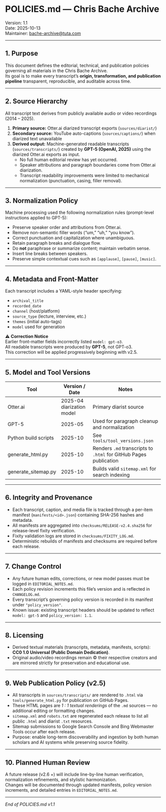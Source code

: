 # POLICIES.md — Chris Bache Archive  
Version: 1.1  
Date: 2025-10-13  
Maintainer: bache-archive@tuta.com  

---

## 1. Purpose
This document defines the editorial, technical, and publication policies governing all materials in the Chris Bache Archive.  
Its goal is to make every transcript’s **origin, transformation, and publication pipeline** transparent, reproducible, and auditable across time.

---

## 2. Source Hierarchy
All transcript text derives from publicly available audio or video recordings (2014 – 2025).

1. **Primary source:** Otter.ai diarized transcript exports (`sources/diarist/`)  
2. **Secondary source:** YouTube auto-captions (`sources/captions/`) when diarized text unavailable  
3. **Derived output:** Machine-generated readable transcripts (`sources/transcripts/`) created by **GPT-5 (OpenAI, 2025)** using the diarized Otter.ai exports as input.  
   - No full human editorial review has yet occurred.  
   - Speaker attributions and paragraph boundaries come from Otter.ai diarization.  
   - Transcript readability improvements were limited to mechanical normalization (punctuation, casing, filler removal).

---

## 3. Normalization Policy
Machine processing used the following normalization rules (prompt-level instructions applied to GPT-5):

- Preserve speaker order and attributions from Otter.ai.  
- Remove non-semantic filler words (“um,” “uh,” “you know”).  
- Correct punctuation and capitalization where unambiguous.  
- Retain paragraph breaks and dialogue flow.  
- Do **not** paraphrase or summarize content; maintain verbatim sense.  
- Insert line breaks between speakers.  
- Preserve simple contextual cues such as `[applause]`, `[pause]`, `[music]`.  

---

## 4. Metadata and Front-Matter
Each transcript includes a YAML-style header specifying:
- `archival_title`  
- `recorded_date`  
- `channel` (host/platform)  
- `source_type` (lecture, interview, etc.)  
- `themes` (initial auto-tags)  
- `model` used for generation  

⚠️ **Correction Notice**  
Earlier front-matter fields incorrectly listed `model: gpt-o3`.  
All readable transcripts were produced by **GPT-5**, not GPT-o3.  
This correction will be applied progressively beginning with v2.5.

---

## 5. Model and Tool Versions
| Tool | Version / Date | Notes |
|------|----------------|-------|
| Otter.ai | 2025-04 diarization model | Primary diarist source |
| GPT-5 | 2025-05 | Used for paragraph cleanup and normalization |
| Python build scripts | 2025-10 | See `tools/tool_versions.json` |
| generate_html.py | 2025-10 | Renders `.md` transcripts to `.html` for GitHub Pages publication |
| generate_sitemap.py | 2025-10 | Builds valid `sitemap.xml` for search indexing |

---

## 6. Integrity and Provenance
- Each transcript, caption, and media file is tracked through a per-item manifest (`manifests/<id>.json`) containing SHA-256 hashes and metadata.  
- All manifests are aggregated into `checksums/RELEASE-v2.4.sha256` for release-level fixity verification.  
- Fixity validation logs are stored in `checksums/FIXITY_LOG.md`.  
- Deterministic rebuilds of manifests and checksums are required before each release.

---

## 7. Change Control
- Any future human edits, corrections, or new model passes must be logged in `EDITORIAL_NOTES.md`.  
- Each policy revision increments this file’s version and is reflected in `CHANGELOG.md`.  
- Every transcript’s governing policy version is recorded in its manifest under `"policy_version"`.  
- Known issue: existing transcript headers should be updated to reflect `model: gpt-5` and `policy_version: 1.1`.

---

## 8. Licensing
- Derived textual materials (transcripts, metadata, manifests, scripts): **CC0 1.0 Universal (Public Domain Dedication)**.  
- Original audio/video recordings remain © their respective creators and are mirrored strictly for preservation and educational use.

---

## 9. Web Publication Policy (v2.5)
- All transcripts in `sources/transcripts/` are rendered to `.html` via `tools/generate_html.py` for publication on GitHub Pages.  
- These HTML pages are *1 : 1 textual renderings* of the `.md` sources — no additional editing or formatting changes.  
- `sitemap.xml` and `robots.txt` are regenerated each release to list all public `.html` and diarist `.txt` resources.  
- Sitemap submissions to Google Search Console and Bing Webmaster Tools occur after each release.  
- Purpose: enable long-term discoverability and ingestion by both human scholars and AI systems while preserving source fidelity.  

---

## 10. Planned Human Review
A future release (v2.6 +) will include line-by-line human verification, normalization refinements, and stylistic harmonization.  
Changes will be documented through updated manifests, policy version increments, and detailed entries in `EDITORIAL_NOTES.md`.

---

*End of POLICIES.md v1.1*